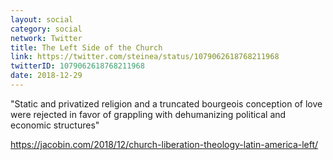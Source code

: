 ```yaml
---
layout: social
category: social
network: Twitter
title: The Left Side of the Church
link: https://twitter.com/steinea/status/1079062618768211968
twitterID: 1079062618768211968
date: 2018-12-29
---
```


"Static and privatized religion and a truncated bourgeois conception of love were rejected in favor of grappling with dehumanizing political and economic structures"

<https://jacobin.com/2018/12/church-liberation-theology-latin-america-left/>
